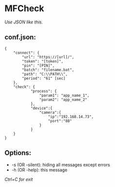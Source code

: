 # MFCheck

_Use JSON like this._

## conf.json:
```
{
	"connect": {
		"url": "https://[url]/",
		"token": "[token]",
		"pin": "[PIN]",
		"batch": "filename.bat",
		"path": "C:\\PATH\\",
		"period": "61" [sec]
	},
	"check": {
			"process": {
				"param1": "app_name_1",
				"param2": "app_name_2"
			},			
			"device":{
				"camera":{
					"ip":"192.168.14.73",
					"port":"80"
				}
			}
	}
}
```
## Options:
* -s (OR -silent): hiding all messages except errors
* -h (OR -help): this message

_Ctrl+C for exit_